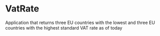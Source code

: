 # VatRate
Application that returns three EU countries with the lowest and three EU countries with the highest standard VAT rate as of today 
